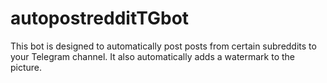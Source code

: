 # autopostredditTGbot
This bot is designed to automatically post posts from certain subreddits to your Telegram channel. It also automatically adds a watermark to the picture.
